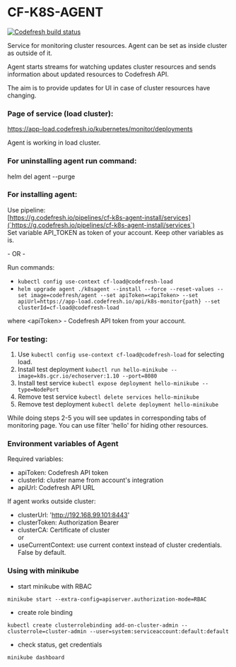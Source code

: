 # CF-K8S-AGENT
[![Codefresh build status]( https://g.codefresh.io/api/badges/pipeline/codefresh-inc/codefresh-io%2Fcf-k8s-agent%2Fcf-k8s-agent?branch=configurate-chart&key=eyJhbGciOiJIUzI1NiJ9.NTY3MmQ4ZGViNjcyNGI2ZTM1OWFkZjYy.AN2wExsAsq7FseTbVxxWls8muNx_bBUnQWQVS8IgDTI&type=cf-1)]( https://g.codefresh.io/pipelines/cf-k8s-agent/builds?repoOwner=codefresh-io&repoName=cf-k8s-agent&serviceName=codefresh-io%2Fcf-k8s-agent&filter=trigger:build~Build;branch:master;pipeline:5c45f80949931558b4bc6909~cf-k8s-agent)

Service for monitoring cluster resources. Agent can be set as inside cluster as outside of it.

Agent starts streams for watching updates cluster resources and sends information about updated resources to Codefresh API.

The aim is to provide updates for UI in case of cluster resources have changing.  

### Page of service (load cluster):
https://app-load.codefresh.io/kubernetes/monitor/deployments

Agent is working in load cluster.

### For uninstalling agent run command:
helm del agent --purge

### For installing agent:

Use pipeline:  
[https://g.codefresh.io/pipelines/cf-k8s-agent-install/services](`https://g.codefresh.io/pipelines/cf-k8s-agent-install/services`)  
Set variable API_TOKEN as token of your account.
Keep other variables as is.

\- OR - 

Run commands:
* `kubectl config use-context cf-load@codefresh-load`  
* `helm upgrade agent ./k8sagent --install --force --reset-values --set image=codefresh/agent --set apiToken=<apiToken> --set apiUrl=https://app-load.codefresh.io/api/k8s-monitor{path} --set clusterId=cf-load@codefresh-load`

where \<apiToken\> - Codefresh API token from your account.


### For testing:

1) Use `kubectl config use-context cf-load@codefresh-load` for selecting load.
2) Install test deployment `kubectl run hello-minikube --image=k8s.gcr.io/echoserver:1.10 --port=8080`
3) Install test service `kubectl expose deployment hello-minikube --type=NodePort`
4) Remove test service `kubectl delete services hello-minikube`
5) Remove test deployment `kubectl delete deployment hello-minikube`

While doing steps 2-5 you will see updates in corresponding tabs of monitoring page.
You can use filter 'hello' for hiding other resources.

### Environment variables of Agent
Required variables:
* apiToken: Codefresh API token
* clusterId: cluster name from account's integration
* apiUrl: Codefresh API URL

If agent works outside cluster:
* clusterUrl: 'http://192.168.99.101:8443'
* clusterToken: Authorization Bearer
* clusterCA: Certificate of cluster  
or  
* useCurrentContext: use current context instead of cluster credentials. False by default.

### Using with minikube
* start minikube with RBAC 

`minikube start --extra-config=apiserver.authorization-mode=RBAC`

* create role binding

`kubectl create clusterrolebinding add-on-cluster-admin --clusterrole=cluster-admin --user=system:serviceaccount:default:default`

* check status, get credentials

`minikube dashboard`
